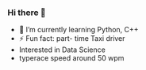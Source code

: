 ### Hi there 👋


- 🌱 I’m currently learning Python, C++
- ⚡ Fun fact: part- time Taxi driver
- Interested in Data Science
- typerace speed around 50 wpm

<!--
**ubite7/ubite7** is a ✨ _special_ ✨ repository because its `README.md` (this file) appears on your GitHub profile.

Here are some ideas to get you started:

- 🔭 I’m currently working on ...
- 🌱 I’m currently learning ...
- 👯 I’m looking to collaborate on ...
- 🤔 I’m looking for help with ...
- 💬 Ask me about ...
- 📫 How to reach me: ...
- 😄 Pronouns: ...
- ⚡ Fun fact: ...
-->
